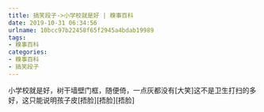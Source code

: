 ```yaml
---
title: 搞笑段子->小学校就是好 | 糗事百科
date: 2019-10-31 06:34:56
urlname: 10bcc97b22458f65f2945a4bdab19989
tags: 
- 糗事百科
categories:
- 糗事百科
- 搞笑段子
---
```

小学校就是好，树干墙壁门框，随便倚，一点灰都没有[大笑]这不是卫生打扫的多好，这只能说明孩子皮[捂脸][捂脸][捂脸]


